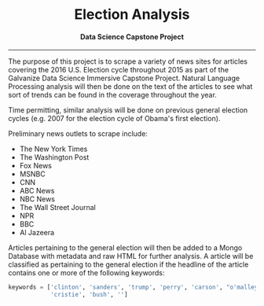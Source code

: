 <center><h1>Election Analysis</h1>

<h4>Data Science Capstone Project</h4></center>

---
The purpose of this project is to scrape a variety of news sites for articles covering the 2016 U.S. Election cycle throughout 2015 as part of the Galvanize Data Science Immersive Capstone Project.  Natural Language Processing analysis will then be done on the text of the articles to see what sort of trends can be found in the coverage throughout the year.

Time permitting, similar analysis will be done on previous general election cycles (e.g. 2007 for the election cycle of Obama's first election).

Preliminary news outlets to scrape include:
* The New York Times
* The Washington Post
* Fox News
* MSNBC
* CNN
* ABC News
* NBC News
* The Wall Street Journal
* NPR
* BBC
* Al Jazeera

Articles pertaining to the general election will then be added to a Mongo Database with metadata and raw HTML for further analysis.  A article will be classified as pertaining to the general election if the headline of the article contains one or more of the following keywords:
```python
keywords = ['clinton', 'sanders', 'trump', 'perry', 'carson', "o'malley",
            'cristie', 'bush', '']
```
